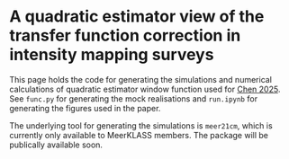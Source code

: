 # A quadratic estimator view of the transfer function correction in intensity mapping surveys

This page holds the code for generating the simulations and numerical calculations of quadratic estimator window function used for [Chen 2025](https://arxiv.org/abs/2504.13070). See `func.py` for generating the mock realisations and `run.ipynb` for generating the figures used in the paper.

The underlying tool for generating the simulations is `meer21cm`, which is currently only available to MeerKLASS members. The package will be publically available soon.
